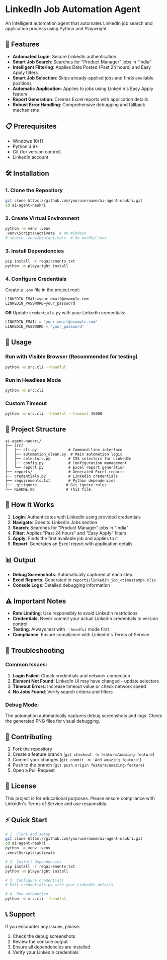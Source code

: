 # LinkedIn Job Automation Agent

An intelligent automation agent that automates LinkedIn job search and application process using Python and Playwright.

## 🚀 Features

- **Automated Login**: Secure LinkedIn authentication
- **Smart Job Search**: Searches for "Product Manager" jobs in "India"
- **Intelligent Filtering**: Applies Date Posted (Past 24 hours) and Easy Apply filters
- **Smart Job Selection**: Skips already-applied jobs and finds available positions
- **Automatic Application**: Applies to jobs using LinkedIn's Easy Apply feature
- **Report Generation**: Creates Excel reports with application details
- **Robust Error Handling**: Comprehensive debugging and fallback mechanisms

## 📋 Prerequisites

- Windows 10/11
- Python 3.9+
- Git (for version control)
- LinkedIn account

## 🛠️ Installation

### 1. Clone the Repository
```bash
git clone https://github.com/yourusername/ai-agent-naukri.git
cd ai-agent-naukri
```

### 2. Create Virtual Environment
```bash
python -m venv .venv
.venv\Scripts\activate  # On Windows
# source .venv/bin/activate  # On macOS/Linux
```

### 3. Install Dependencies
```bash
pip install -r requirements.txt
python -m playwright install
```

### 4. Configure Credentials
Create a `.env` file in the project root:
```env
LINKEDIN_EMAIL=your_email@example.com
LINKEDIN_PASSWORD=your_password
```

**OR** Update `credentials.py` with your LinkedIn credentials:
```python
LINKEDIN_EMAIL = "your_email@example.com"
LINKEDIN_PASSWORD = "your_password"
```

## 🎯 Usage

### Run with Visible Browser (Recommended for testing)
```bash
python -m src.cli --headful
```

### Run in Headless Mode
```bash
python -m src.cli
```

### Custom Timeout
```bash
python -m src.cli --headful --timeout 45000
```

## 📁 Project Structure

```
ai-agent-naukri/
├── src/
│   ├── cli.py              # Command-line interface
│   ├── automation_clean.py  # Main automation logic
│   ├── selectors.py        # CSS selectors for LinkedIn
│   ├── config.py           # Configuration management
│   └── report.py           # Excel report generation
├── reports/                # Generated Excel reports
├── credentials.py          # LinkedIn credentials
├── requirements.txt        # Python dependencies
├── .gitignore             # Git ignore rules
└── README.md              # This file
```

## 🔧 How It Works

1. **Login**: Authenticates with LinkedIn using provided credentials
2. **Navigate**: Goes to LinkedIn Jobs section
3. **Search**: Searches for "Product Manager" jobs in "India"
4. **Filter**: Applies "Past 24 hours" and "Easy Apply" filters
5. **Apply**: Finds the first available job and applies to it
6. **Report**: Generates an Excel report with application details

## 📊 Output

- **Debug Screenshots**: Automatically captured at each step
- **Excel Reports**: Generated in `reports/linkedin_job_<timestamp>.xlsx`
- **Console Logs**: Detailed debugging information

## ⚠️ Important Notes

- **Rate Limiting**: Use responsibly to avoid LinkedIn restrictions
- **Credentials**: Never commit your actual LinkedIn credentials to version control
- **Testing**: Always test with `--headful` mode first
- **Compliance**: Ensure compliance with LinkedIn's Terms of Service

## 🐛 Troubleshooting

### Common Issues:
1. **Login Failed**: Check credentials and network connection
2. **Element Not Found**: LinkedIn UI may have changed - update selectors
3. **Timeout Errors**: Increase timeout value or check network speed
4. **No Jobs Found**: Verify search criteria and filters

### Debug Mode:
The automation automatically captures debug screenshots and logs. Check the generated PNG files for visual debugging.

## 🤝 Contributing

1. Fork the repository
2. Create a feature branch (`git checkout -b feature/amazing-feature`)
3. Commit your changes (`git commit -m 'Add amazing feature'`)
4. Push to the branch (`git push origin feature/amazing-feature`)
5. Open a Pull Request

## 📝 License

This project is for educational purposes. Please ensure compliance with LinkedIn's Terms of Service and use responsibly.

## ⚡ Quick Start

```bash
# 1. Clone and setup
git clone https://github.com/yourusername/ai-agent-naukri.git
cd ai-agent-naukri
python -m venv .venv
.venv\Scripts\activate

# 2. Install dependencies
pip install -r requirements.txt
python -m playwright install

# 3. Configure credentials
# Edit credentials.py with your LinkedIn details

# 4. Run automation
python -m src.cli --headful
```

## 📞 Support

If you encounter any issues, please:
1. Check the debug screenshots
2. Review the console output
3. Ensure all dependencies are installed
4. Verify your LinkedIn credentials`